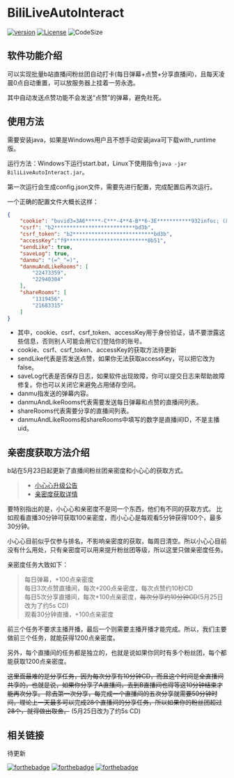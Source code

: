# BiliLiveAutoInteract
[![version](https://img.shields.io/github/v/release/MociLSeng/BiliLiveAutoInteract)](https://github.com/MociLSeng/BiliLiveAutoInteract/releases)
[![License](https://img.shields.io/github/license/MociLSeng/BiliLiveAutoInteract?logo=mit)](https://opensource.org/licenses/MIT)
![CodeSize](https://img.shields.io/github/languages/code-size/MociLSeng/BiliLiveAutoInteract)

## 软件功能介绍

可以实现批量b站直播间粉丝团自动打卡(每日弹幕+点赞+分享直播间)，且每天凌晨0点自动重置，可以放服务器上挂着一劳永逸。

其中自动发送点赞功能不会发送“点赞”的弹幕，避免社死。

## 使用方法

需要安装java，如果是Windows用户且不想手动安装java可下载with_runtime版。

运行方法：Windows下运行start.bat，Linux下使用指令`java -jar BiliLiveAutoInteract.jar`。

第一次运行会生成config.json文件，需要先进行配置，完成配置后再次运行。

一个正确的配置文件大概长这样：

```json
{
    "cookie": "buvid3=3A6*****-C***-4**4-B**6-3E***********932infoc; (后面省略几百个字符)",
    "csrf": "b2**************************bd3b",
    "csrf_token": "b2**************************bd3b",
    "accessKey":"f9**************************0b51",
    "sendLike": true,
    "saveLog": true,
    "danmu": "(=^_^=)",
    "danmuAndLikeRooms": [
        "22473359",
        "22940304"
    ],
    "shareRooms": [
        "1319456",
        "21683315"
    ]
}
```
- 其中，cookie、csrf、csrf_token、accessKey用于身份验证，请不要泄露这些信息，否则别人可能会用它们登陆你的账号。
- cookie、csrf、csrf_token、accessKey的获取方法待更新
- sendLike代表是否发送点赞，如果你无法获取accessKey，可以把它改为false。
- saveLog代表是否保存日志，如果软件出现故障，你可以提交日志来帮助故障修复。你也可以关闭它来避免占用储存空间。
- danmu指发送的弹幕内容。
- danmuAndLikeRooms代表需要发送每日弹幕和点赞的直播间列表。
- shareRooms代表需要分享的直播间列表。
- danmuAndLikeRooms和shareRooms中填写的数字是直播间ID，不是主播uid。

## 亲密度获取方法介绍

b站在5月23日起更新了直播间粉丝团亲密度和小心心的获取方式。

> - [小心心升级公告](https://link.bilibili.com/p/eden/news#/newsdetail?id=2780) <br>
> - [亲密度获取详情](https://www.bilibili.com/read/cv16760012)

要特别指出的是，小心心和亲密度不是同一个东西，他们有不同的获取方式。
比如观看直播30分钟可获取100亲密度，而小心心是每观看5分钟获得100个，最多30分钟。

小心心目前似乎仅参与排名，不影响亲密度的获取，每周日清空。所以小心心目前没有什么用处，只有亲密度可以用来提升粉丝团等级，所以这里只做亲密度任务。

亲密度任务大致如下：
> 每日弹幕，+100点亲密度 <br>
> 每日3次点赞直播间，每次+200点亲密度，每次点赞约10秒CD <br>
> 每日5次分享直播间，每次+100点亲密度，~~每次分享约10分钟CD~~(5月25日改为了约5s CD) <br>
> 观看30分钟直播，+100点亲密度 <br>

前三个任务不要求主播开播，最后一个则需要主播开播才能完成。所以，我们主要做前三个任务，就能获得1200点亲密度。

另外，每个直播间的任务都是独立的，也就是说如果你同时有多个粉丝团，每个都能获取1200点亲密度。

~~这里面最难的是分享任务，因为每次分享有10分钟CD，而且这个时间是全直播间共享的，也就是说，如果你分享了A直播间，去到B直播间也得等这10分钟结束才能再次分享。
除去第一次分享，每完成一个直播间的五次分享就需要50分钟时间，理论上一天最多可以完成28个直播间的分享任务，所以如果你的粉丝团超过28个，就得做出取舍。~~
(5月25日改为了约5s CD)

## 相关链接
待更新

[![forthebadge](https://forthebadge.com/images/badges/contains-cat-gifs.svg)](https://forthebadge.com)
[![forthebadge](https://forthebadge.com/images/badges/built-with-love.svg)](https://forthebadge.com)
[![forthebadge](https://forthebadge.com/images/badges/powered-by-coffee.svg)](https://forthebadge.com)

